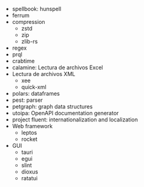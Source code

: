 - spellbook: hunspell
- ferrum
- compression
  - zstd
  - zip
  - zlib-rs
- regex
- prql
- crabtime
- calamine: Lectura de archivos Excel
- Lectura de archivos XML
  - xee
  - quick-xml
- polars: dataframes
- pest: parser
- petgraph: graph data structures
- utoipa: OpenAPI documentation generator
- project fluent: internationalization and localization
- Web framework
  - leptos
  - rocket
- GUI
  - tauri
  - egui
  - slint
  - dioxus
  - ratatui
